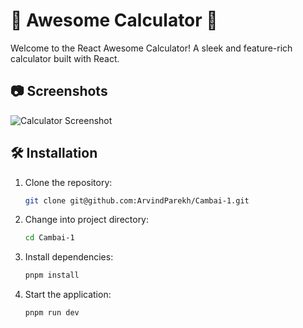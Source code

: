 # 🧮 Awesome Calculator 🚀

Welcome to the React Awesome Calculator! A sleek and feature-rich calculator built with React.

## 📷 Screenshots

![Calculator Screenshot](https://github.com/ArvindParekh/Cambai-1/assets/71211731/79429288-9a7b-41bc-999d-24db02d2c719)

<!-- ## 🚀 Features

- Perform basic arithmetic operations: addition, subtraction, multiplication, division.
- Responsive design for a seamless experience on various devices.
- Clear and intuitive user interface.
- Error handling for division by zero and other mathematical errors.
- Stylish buttons with interactive hover effects. -->

## 🛠️ Installation

1. Clone the repository:

   ```bash
   git clone git@github.com:ArvindParekh/Cambai-1.git
   ```

2. Change into project directory:

    ```bash
    cd Cambai-1
    ```

3. Install dependencies:

    ```bash
    pnpm install
    ```

4. Start the application:

    ```bash
    pnpm run dev
    ```


